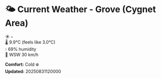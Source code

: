 # 🌤️ Current Weather - Grove (Cygnet Area)

☀️ **-**  
🌡️ 9.9°C (feels like 3.0°C)  
💧 69% humidity  
💨 WSW 30 km/h  

**Comfort:** Cold ❄️  
**Updated:** 20250831120000
